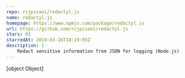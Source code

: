 ```yaml
---
repo: rcjpisani/redactyl.js
name: redactyl.js
homepage: https://www.npmjs.com/package/redactyl.js
url: https://github.com/rcjpisani/redactyl.js
stars: 83
starredAt: 2019-03-16T18:19:05Z
description: |-
    Redact sensitive information from JSON for logging (Node.js)
---
```


[object Object]
